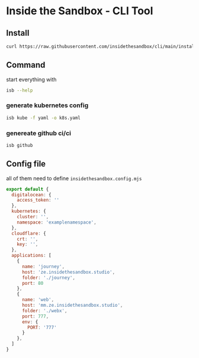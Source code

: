 # Inside the Sandbox - CLI Tool

## Install

```bash
curl https://raw.githubusercontent.com/insidethesandbox/cli/main/install.sh | bash
```

## Command

start everything with
```bash
isb --help
```

### generate kubernetes config
```bash
isb kube -f yaml -o k8s.yaml
```

### genereate github ci/ci
```bash
isb github
```

## Config file

all of them need to define `insidethesandbox.config.mjs`
```js
export default {
  digitalocean: {
    access_token: ''
  },
  kubernetes: {
    cluster: '',
    namespace: 'examplenamespace',
  },
  cloudflare: {
    crt: '',
    key: '',
  },
  applications: [
    {
      name: 'journey',
      host: 'ze.insidethesandbox.studio',
      folder: './journey',
      port: 80
    },
    {
      name: 'web',
      host: 'mm.ze.insidethesandbox.studio',
      folder: './webx',
      port: 777,
      env: {
        PORT: '777'
      }
    },
  ]
}

```
